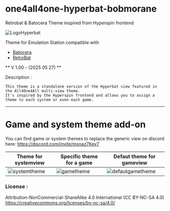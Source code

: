 # one4all4one-hyperbat-bobmorane
Retrobat & Batocera Theme inspired from Hyperspin frontend

![LogoHyperbat](https://github.com/user-attachments/assets/526ea69f-a6c2-41bd-8864-e68552f1c745)

Theme for Emulation Station compatible with
- [Batocera](https://batocera.org/)
- [RetroBat](https://www.retrobat.org/)

** V 1.00 - (2025 05 27) ** 

Description :

    This theme is a standalone version of the Hyperbat view featured in the All4One4All multi-view theme.
    It's inspired by the Hyperspin frontend and allows you to assign a theme to each system or even each game.

---  

# Game and system theme add-on
You can find game or system themes to replace the generic view on discord here: https://discord.com/invite/msnaz7Kev7

| Theme for systemview  | Specific theme for a game | Defaut theme for gameview  |
| ------------- | ------------- | ------------- |
| ![systemtheme](https://github.com/user-attachments/assets/6c85069d-63a2-4ea8-8c29-d576821ec286)  | ![gametheme](https://github.com/user-attachments/assets/a6ca0762-cd94-44e7-87e5-2cec5879c0e9)  | ![defautgametheme](https://github.com/user-attachments/assets/b7cbaefb-dfc9-4073-9007-6608cf581ccb)  | 


### License :
Attribution-NonCommercial-ShareAlike 4.0 International (CC BY-NC-SA 4.0)  
https://creativecommons.org/licenses/by-nc-sa/4.0/
